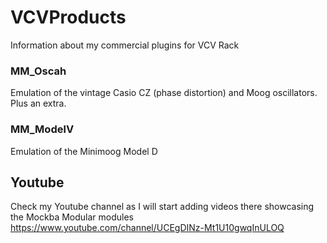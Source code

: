 # VCVProducts
Information about my commercial plugins for VCV Rack


### MM_Oscah
Emulation of the vintage Casio CZ (phase distortion) and Moog oscillators. Plus an extra.

### MM_ModelV
Emulation of the Minimoog Model D

## Youtube
Check my Youtube channel as I will start adding videos there showcasing the Mockba Modular modules<br>
https://www.youtube.com/channel/UCEgDINz-Mt1U10gwqInULOQ
